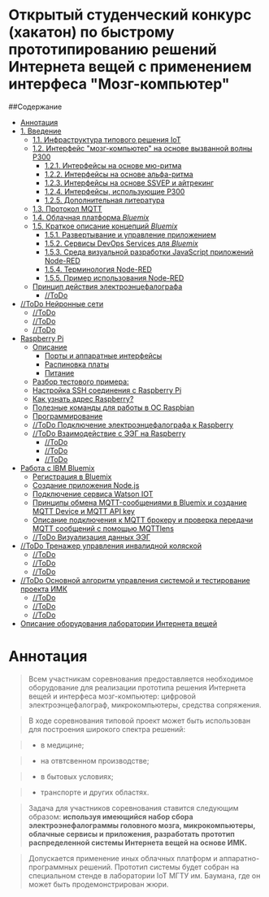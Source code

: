 # Открытый студенческий конкурс (хакатон) по быстрому прототипированию решений Интернета вещей с применением интерфеса "Мозг-компьютер"


##Содержание

- [Аннотация](#0)
- [1. Введение](#1)
	- [1.1. Инфраструктура типового решения IoT](#11)
	- [1.2. Интерфейс "мозг-компьютер" на основе вызванной волны P300](#12)
		- [1.2.1. Интерфейсы на основе мю-ритма](#121)
		- [1.2.2. Интерфейсы на основе альфа-ритма](#122)
		- [1.2.3. Интерфейсы на основе SSVEP и айтрекинг](#123)
		- [1.2.4. Интерфейсы, использующие P300](#124)
		- [1.2.5. Дополнительная литература](#125)
	- [1.3. Протокол MQTT](#13)
	- [1.4. Облачная платформа *Bluemix*](#14)
	- [1.5. Краткое описание концепций *Bluemix*](#15)
		- [1.5.1. Развертывание и управление приложением](#151)
		- [1.5.2. Сервисы DevOps Services для *Bluemix*](#152)
		- [1.5.3. Среда визуальной разработки JavaScript приложений Node-RED](#153)
		- [1.5.4. Терминология Node-RED](#154)
		- [1.5.5. Пример использования Node-RED](#155)
	- [Принцип действия электроэнцефалографа](#2)
		- [//ToDo](#21)
- [//ToDo Нейронные сети](#3)
	- [//ToDo](#31)
	- [//ToDo](#32)
	- [//ToDo](#33)
- [Raspberry Pi](#4)
	- [Описание](#41)
		- [Порты и аппаратные интерфейсы](#411)
		- [Распиновка платы](#412)
		- [Питание](#413)
	- [Разбор тестового примера:](#42) 
	- [Настройка SSH соединения с Raspberry Pi](#43)
	- [Как узнать адрес Raspberry?](#44)
	- [Полезные команды для работы в ОС Raspbian](#45)
	- [Программирование](#46)
	- [//ToDo Подключение электроэнцефалографа к Raspberry](#47)
	- [//ToDo Взаимодействие с ЭЭГ на Raspberry](#48)
		- [//ToDo](#481)
		- [//ToDo](#482)
		- [//ToDo](#483)
- [Работа с IBM Bluemix](#5)
	- [Регистрация в Bluemix](#51)
	- [Создание приложения Node.js](#52)
	- [Подключение сервиса Watson IOT](#53)
	- [Принципы обмена MQTT-сообщениями в Bluemix и создание MQTT Device и MQTT API key](#54)
	- [Описание подключения к MQTT брокеру и проверка передачи MQTT сообщений с помощью MQTTlens](#55)
	- [//ToDo Визуализация данных ЭЭГ](#56)
- [//ToDo Тренажер управления инвалидной коляской](#6)
	- [//ToDo](#61)
	- [//ToDo](#62)
	- [//ToDo](#63)
- [//ToDo Основной алгоритм управления системой и тестирование проекта ИМК](#7)
	- [//ToDo](#71)
	- [//ToDo](#72)
	- [//ToDo](#73)
- [Описание оборудования лаборатории Интернета вещей](#50)
# Аннотация <a name="0"></a>

> Всем участникам соревнования предоставляется необходимое оборудование для реализации прототипа решения Интернета вещей и интерфеса мозг-компьютер: цифровой электроэнцефалограф, микрокомпьютеры, средства сопряжения. 

> В ходе соревнования типовой проект может быть использован для построения широкого спектра решений: 

> - в медицине; 

> - на отвтсвенном производстве; 

> - в бытовых условиях; 

> - транспорте и других областях.

> Задача для участников соревнования ставится следующим образом: **используя имеющийся набор сбора электроэнефалограммы головного мозга, микрокомпьютеры, облачные сервисы и приложения, разработать прототип распределенной системы Интернета вещей на основе ИМК.** 

> Допускается применение иных облачных платформ и аппаратно-программных решений. Прототип системы будет собран на специальном стенде в лаборатории IoT МГТУ им. Баумана, где он может быть продемонстрирован жюри. 



